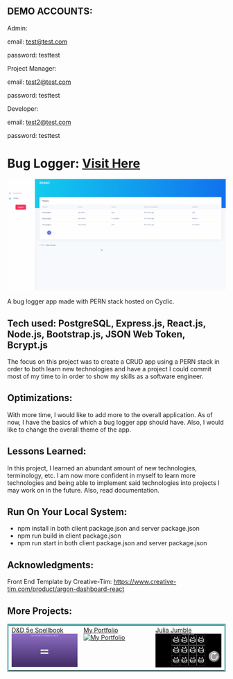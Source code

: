 
## DEMO ACCOUNTS:

Admin: 

email: test@test.com

password: testtest


Project Manager:

email: test2@test.com

password: testtest



Developer:

email: test2@test.com

password: testtest


# Bug Logger: <a href="https://bug-logger-reactstrap.herokuapp.com/" target="_blank">Visit Here</a>
<a href="https://bug-logger-reactstrap.herokuapp.com/" target="_blank"><img src="https://github.com/PiantaSE/PiantaSE/raw/main/images/bl.gif" /></a>

A bug logger app made with PERN stack hosted on Cyclic.

## Tech used: PostgreSQL, Express.js, React.js, Node.js, Bootstrap.js, JSON Web Token, Bcrypt.js

The focus on this project was to create a CRUD app using a PERN stack in order to both learn new technologies and have a project I could commit most of my time to in order to show my skills as a software engineer.

## Optimizations:
With more time, I would like to add more to the overall application. As of now, I have the basics of which a bug logger app should have. Also, I would like to change the overall theme of the app.

## Lessons Learned:
In this project, I learned an abundant amount of new technologies, terminology, etc. I am now more confident in myself to learn more technologies and being able to implement said technologies into projects I may work on in the future. Also, read documentation.

## Run On Your Local System:
- npm install in both client package.json and server package.json
- npm run build in client package.json
- npm run start in both client package.json and server package.json

## Acknowledgments:
Front End Template by Creative-Tim: https://www.creative-tim.com/product/argon-dashboard-react

## More Projects:



<table bordercolor="#66b2b2">
  
  <tr>
    <td width="33.3%" valign="top">
<a target="_blank" href="https://github.com/PiantaSE/DnD-Spellbook"> D&D 5e Spellbook</a>
        <br />
      <a target="_blank" href="https://tidal-relieved-parent.glitch.me/">
            <img src="https://github.com/PiantaSE/PiantaSE/raw/main/images/dnd.gif" width="100%"  alt="D&D 5e Spellbook"/>
        </a>
    </td>
    <td width="33.3%" valign="top">
<a target="_blank" href="https://github.com/PiantaSE/portfolio">My Portfolio</a>
        <br />
        <a target="_blank" href="https://github.com/PiantaSE/portfolio">
          <img src="https://github.com/PiantaSE/PiantaSE/raw/main/images/portfolio.gif" width="100%" alt="My Portfolio"/>
        </a>
    </td>
    <td width="33.3%" valign="top">
<a target="_blank" href="https://github.com/PiantaSE/Julia-Jumble">Julia Jumble</a>
        <br />
        <a target="_blank" href="https://github.com/PiantaSE/Julia-Jumble">
          <img src="https://github.com/PiantaSE/PiantaSE/raw/main/images/jj.gif" width="100%" alt="Julia Jumble"/>
        </a>
    </td>
  </tr>
</table>
